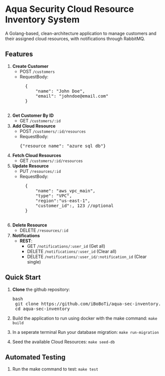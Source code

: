 # Aqua Security Cloud Resource Inventory System

A Golang-based, clean-architecture application to manage customers and their assigned cloud resources, with notifications through RabbitMQ.

## Features

1. **Create Customer**  
    - POST `/customers`
    - RequestBody: 
        <pre>
        {
            "name": "John Doe",
            "email": "johndoe@email.com"
        }
        </pre>  
2. **Get Customer By ID**  
    - GET `/customers/:id`  
3. **Add Cloud Resource**  
    - POST `/customers/:id/resources`
    - RequestBody:
        <pre>{"resource_name": "azure_sql_db"}</pre>
4. **Fetch Cloud Resources**  
    - GET `/customers/:id/resources`  
5. **Update Resource**  
    - PUT `/resources/:id` 
    - RequestBody:
        <pre>
        {
            "name": "aws_vpc_main",
            "type": "VPC",
            "region":"us-east-1",
            "customer_id":, 123 //optional
        }
        </pre>  
6. **Delete Resource**  
   - DELETE `/resources/:id`
7. **Notifications**  
   - **REST**:  
     - GET `/notifications/:user_id` (Get all)  
     - DELETE `/notifications/:user_id` (Clear all)  
     - DELETE `/notifications/:user_id/:notification_id` (Clear single)  

## Quick Start

1. **Clone** the github repository:
    <pre>bash
    git clone https://github.com/iBoBoTi/aqua-sec-inventory.git
    cd aqua-sec-inventory</pre>

2. Build the application to run using docker with the make command:
    `make build`

3. In a seperate terminal Run your database migration:
    `make run-migration`

4. Seed the available Cloud Resources:
    `make seed-db`

## Automated Testing
1. Run the make command to test:
    `make test`
